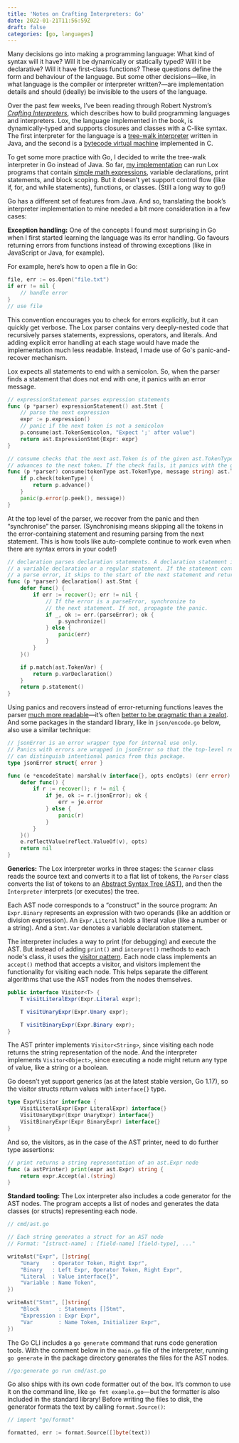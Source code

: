 ```yaml
---
title: 'Notes on Crafting Interpreters: Go'
date: 2022-01-21T11:56:59Z
draft: false
categories: [go, languages]
---
```


Many decisions go into making a programming language: What kind of syntax will it have? Will it be dynamically or statically typed? Will it be declarative? Will it have first-class functions? These questions define the form and behaviour of the language. But some other decisions—like, in what language is the compiler or interpreter written?—are implementation details and should (ideally) be invisible to the users of the language.

Over the past few weeks, I’ve been reading through Robert Nystrom’s [_Crafting Interpreters_](https://craftinginterpreters.com/), which describes how to build programming languages and interpreters. Lox, the language implemented in the book, is dynamically-typed and supports closures and classes with a C-like syntax. The first interpreter for the language is a [tree-walk interpreter](<https://en.wikipedia.org/wiki/Interpreter_(computing)#Abstract_syntax_tree_interpreters>) written in Java, and the second is a [bytecode virtual machine](<https://en.wikipedia.org/wiki/Interpreter_(computing)#Bytecode_interpreters>) implemented in C.

To get some more practice with Go, I decided to write the tree-walk interpreter in Go instead of Java. So far, [my implementation](https://github.com/chidiwilliams/glox) can run Lox programs that contain [simple math expressions](https://chidiwilliams.com/post/evaluator/), variable declarations, print statements, and block scoping. But it doesn’t yet support control flow (like if, for, and while statements), functions, or classes. (Still a long way to go!)

Go has a different set of features from Java. And so, translating the book’s interpreter implementation to mine needed a bit more consideration in a few cases:

**Exception handling:** One of the concepts I found most surprising in Go when I first started learning the language was its error handling. Go favours returning errors from functions instead of throwing exceptions (like in JavaScript or Java, for example).

For example, here’s how to open a file in Go:

```go
file, err := os.Open("file.txt")
if err != nil {
	// handle error
}
// use file
```

This convention encourages you to check for errors explicitly, but it can quickly get verbose. The Lox parser contains very deeply-nested code that recursively parses statements, expressions, operators, and literals. And adding explicit error handling at each stage would have made the implementation much less readable. Instead, I made use of Go's panic-and-recover mechanism.

Lox expects all statements to end with a semicolon. So, when the parser finds a statement that does not end with one, it panics with an error message.

```go
// expressionStatement parses expression statements
func (p *parser) expressionStatement() ast.Stmt {
	// parse the next expression
	expr := p.expression()
	// panic if the next token is not a semicolon
	p.consume(ast.TokenSemicolon, "Expect ';' after value")
	return ast.ExpressionStmt{Expr: expr}
}

// consume checks that the next ast.Token is of the given ast.TokenType and then
// advances to the next token. If the check fails, it panics with the given message.
func (p *parser) consume(tokenType ast.TokenType, message string) ast.Token {
	if p.check(tokenType) {
		return p.advance()
	}
	panic(p.error(p.peek(), message))
}
```

At the top level of the parser, we recover from the panic and then “synchronise” the parser. (Synchronising means skipping all the tokens in the error-containing statement and resuming parsing from the next statement. This is how tools like auto-complete continue to work even when there are syntax errors in your code!)

```go
// declaration parses declaration statements. A declaration statement is
// a variable declaration or a regular statement. If the statement contains
// a parse error, it skips to the start of the next statement and returns nil.
func (p *parser) declaration() ast.Stmt {
	defer func() {
		if err := recover(); err != nil {
			// If the error is a parseError, synchronize to
			// the next statement. If not, propagate the panic.
			if _, ok := err.(parseError); ok {
				p.synchronize()
			} else {
				panic(err)
			}
		}
	}()

	if p.match(ast.TokenVar) {
		return p.varDeclaration()
	}
	return p.statement()
}
```

Using panics and recovers instead of error-returning functions leaves the parser [much more readable](https://github.com/chidiwilliams/glox/compare/13e698fc2fec217afec7309e8fcde17dc5a1d683...0f43a66ec97e72e0278ab7792ff43a1ee20eda9d#diff-83eb8e32639d01cf443d6d8bde24c1c8be78766090d8c5f8586c36250cfedca6)—it’s often [better to be pragmatic than a zealot](https://eli.thegreenplace.net/2018/on-the-uses-and-misuses-of-panics-in-go/). And some packages in the standard library, like in `json/encode.go` below, also use a similar technique:

```go
// jsonError is an error wrapper type for internal use only.
// Panics with errors are wrapped in jsonError so that the top-level recover
// can distinguish intentional panics from this package.
type jsonError struct{ error }

func (e *encodeState) marshal(v interface{}, opts encOpts) (err error) {
	defer func() {
		if r := recover(); r != nil {
			if je, ok := r.(jsonError); ok {
				err = je.error
			} else {
				panic(r)
			}
		}
	}()
	e.reflectValue(reflect.ValueOf(v), opts)
	return nil
}
```

**Generics:** The Lox interpreter works in three stages: the `Scanner` class reads the source text and converts it to a flat list of tokens, the `Parser` class converts the list of tokens to an [Abstract Syntax Tree (AST)](https://en.wikipedia.org/wiki/Abstract_syntax_tree), and then the `Interpreter` interprets (or executes) the tree.

Each AST node corresponds to a “construct” in the source program: An `Expr.Binary` represents an expression with two operands (like an addition or division expression). An `Expr.Literal` holds a literal value (like a number or a string). And a `Stmt.Var` denotes a variable declaration statement.

The interpreter includes a way to print (for debugging) and execute the AST. But instead of adding `print()` and `interpret()` methods to each node's class, it uses the [visitor pattern](https://en.wikipedia.org/wiki/Visitor_pattern). Each node class implements an `accept()` method that accepts a visitor, and visitors implement the functionality for visiting each node. This helps separate the different algorithms that use the AST nodes from the nodes themselves.

```java
public interface Visitor<T> {
    T visitLiteralExpr(Expr.Literal expr);

    T visitUnaryExpr(Expr.Unary expr);

    T visitBinaryExpr(Expr.Binary expr);
}
```

The AST printer implements `Visitor<String>`, since visiting each node returns the string representation of the node. And the interpreter implements `Visitor<Object>`, since executing a node might return any type of value, like a string or a boolean.

Go doesn’t yet support generics (as at the latest stable version, Go 1.17), so the visitor structs return values with `interface{}` type.

```go
type ExprVisitor interface {
	VisitLiteralExpr(Expr LiteralExpr) interface{}
	VisitUnaryExpr(Expr UnaryExpr) interface{}
	VisitBinaryExpr(Expr BinaryExpr) interface{}
}
```

And so, the visitors, as in the case of the AST printer, need to do further type assertions:

```go
// print returns a string representation of an ast.Expr node
func (a astPrinter) print(expr ast.Expr) string {
	return expr.Accept(a).(string)
}
```

**Standard tooling:** The Lox interpreter also includes a code generator for the AST nodes. The program accepts a list of nodes and generates the data classes (or structs) representing each node.

```go
// cmd/ast.go

// Each string generates a struct for an AST node
// Format: "[struct-name] : [field-name] [field-type], ..."

writeAst("Expr", []string{
	"Unary    : Operator Token, Right Expr",
	"Binary   : Left Expr, Operator Token, Right Expr",
	"Literal  : Value interface{}",
	"Variable : Name Token",
})

writeAst("Stmt", []string{
	"Block      : Statements []Stmt",
	"Expression : Expr Expr",
	"Var        : Name Token, Initializer Expr",
})
```

The Go CLI includes a `go generate` command that runs code generation tools. With the comment below in the `main.go` file of the interpreter, running `go generate` in the package directory generates the files for the AST nodes.

```go
//go:generate go run cmd/ast.go
```

Go also ships with its own code formatter out of the box. It’s common to use it on the command line, like `go fmt example.go`—but the formatter is also included in the standard library! Before writing the files to disk, the generator formats the text by calling `format.Source()`:

```go
// import "go/format"

formatted, err := format.Source([]byte(text))
```
